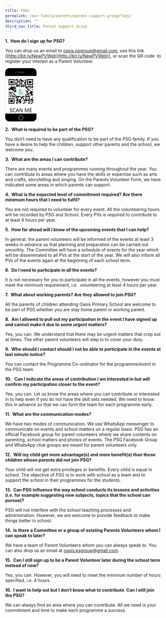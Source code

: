 ```yaml
---
title: FAQs
permalink: /our-family/parents/parent-support-group/faqs/
description: ""
third_nav_title: Parent Support Group
---
```

**1.  How do I sign up for PSG?**

You can drop us an email to [oasis.psgroup@gmail.com](mailto:oasis.psgroup@gmail.com), use this link ([http://bit.ly/NewPVWeb](http://bit.ly/NewPVWeb)), or scan the QR code  to register your interest as a Parent Volunteer.

<img src="/images/scan%20me%20parent.png" 
     style="width:20%">
		 
**2.  What is required to be part of the PSG?**

You don’t need to have any qualification to be part of the PSG family. If you have a desire to help the children, support other parents and the school, we welcome you.

**3.  What are the areas I can contribute?**

There are many events and programmes running throughout the year. You can contribute to areas where you have the skills or expertise such as arts and crafts, storytelling and singing. On the Parents Volunteer Form, we have indicated some areas in which parents can support.

**4.  What is the expected level of commitment required? Are there minimum hours that I need to fulfil?**

You are not required to volunteer for every event. All the volunteering hours will be recorded by PSG and School. Every PVs is required to contribute to at least 4 hours per year.

**5.  How far ahead will I know of the upcoming events that I can help?**

In general, the parent volunteers will be informed of the events at least 3 weeks in advance so that planning and preparation can be carried out smoothly. The Committee will have a schedule of events for the year which will be disseminated to all PVs at the start of the year. We will also inform all PVs of the events again at the beginning of each school term.

**6.  Do I need to participate in all the events?**

It is not necessary for you to participate in all the events, however you must meet the minimum requirement, i.e.  volunteering at least 4 hours per year.

**7.  What about working parents? Are they allowed to join PSG?**

All the parents of children attending Oasis Primary School are welcome to be part of PSG whether you are stay home parent or working parent.

**8.  Am I allowed to pull out my participation in the event I have signed up and cannot make it due to some urgent matters?**

Yes, you can. We understand that there may be urgent matters that crop out at times. The other parent volunteers will step in to cover your duty.

**9.  Who should I contact should I not be able to participate in the events at last minute notice?**

You can contact the Programme Co-ordinator for the programme/event in the PSG team.

**10.   Can I indicate the areas of contribution I am interested in but will confirm my participation closer to the event?**

Yes, you can. Let us know the areas where you can contribute or interested in to help even if you do not have the skill sets needed. We need to know this in advance so that we can form the team for each programme early.

**11.  What are the communication modes?**

We have two modes of communication. We use WhatsApp messenger to communicate on events and school matters on a regular basis. PSG has an official Facebook group for parent volunteers where we share contents on parenting, school matters and photos of events. The PSG Facebook Group and WhatsApp chat groups are meant for parent volunteers only.

**12.  Will my child get more advantage(s) and more benefit(s) than those children whose parents did not join PSG?**

Your child will not get extra privileges or benefits. Every child is equal in school. The objective of PSG is to work with school as a team and to support the school in their programmes for the students.

**13.  Can PSG influence the way school conducts its lessons and activities (i.e. for example suggesting new subjects, topics that the school can pursue)?**

PSG will not interfere with the school teaching processes and administration. However, we are welcome to provide feedback to make things better in school.

**14.  Is there a Committee or a group of existing Parents Volunteers whom I can speak to later?**

We have a team of Parent Volunteers whom you can always speak to. You can also drop us an email at oasis.psgroup@gmail.com.

**15.  Can I still sign up to be a Parent Volunteer later during the school term instead of now?**

Yes, you can. However, you will need to meet the minimum number of hours specified, i.e. 4 hours.

**16.  I want to help out but I don’t know what to contribute. Can I still join the PSG?**

We can always find an area where you can contribute. All we need is your commitment and time to make each programme a success.